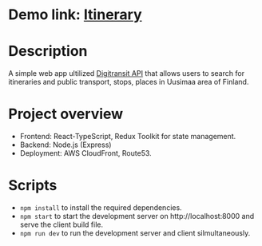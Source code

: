 # Demo link: [Itinerary](https://itinerary-ulrich.herokuapp.com/api/get-address-search)

# Description

A simple web app ultilized [Digitransit API](https://digitransit.fi/en/developers/apis/) that allows users to search for itineraries and public transport, stops, places in Uusimaa area of Finland.

# Project overview

- Frontend: React-TypeScript, Redux Toolkit for state management.
- Backend: Node.js (Express)
- Deployment: AWS CloudFront, Route53.

# Scripts

- `npm install` to install the required dependencies.
- `npm start` to start the development server on http://localhost:8000 and serve the client build file.
- `npm run dev` to run the development server and client silmultaneously.
